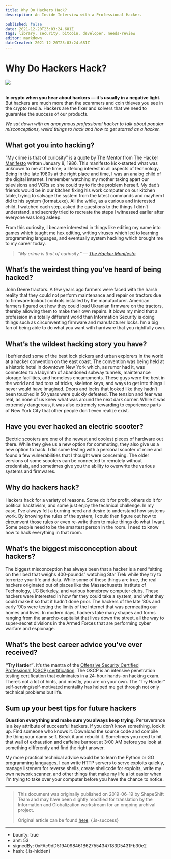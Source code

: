 ```yaml
---
title: Why Do Hackers Hack?
description: An Inside Interview with a Professional Hacker.

published: false
date: 2021-12-20T23:03:24.681Z
tags: library, security, bitcoin, developer, needs-review
editor: markdown
dateCreated: 2021-12-20T23:03:24.681Z
---
```


# Why Do Hackers Hack?

![](https://assets.website-files.com/5e9a09610b7dce71f87f7f17/5e9fddb174f1eb7a88dcba7d_1_rrx5c0turKwrchWTZbWX9w.jpeg)

**<br/>In crypto when you hear about hackers — it’s usually in a negative light.** But hackers are much more than the scammers and coin thieves you see in the crypto media. Hackers are the fixer and solvers that we need to guarantee the success of our products.

*We sat down with an anonymous professional hacker to talk about popular misconceptions, weird things to hack and how to get started as a hacker.*

## What got you into hacking?

“My crime is that of curiosity” is a quote by The Mentor from [The Hacker Manifesto](http://phrack.org/issues/7/3.html) written January 8, 1986. This manifesto kick-started what was unknown to me at the time; a lifelong interest in all aspects of technology. Being in the late 1980s at the right place and time, I was an analog child of the digital internet. I remember watching my mother taking apart our televisions and VCRs so she could try to fix the problem herself. My dad’s friends would be in our kitchen fixing his work computer on our kitchen table, trying to salvage the system from the latest commands and mayhem I did to his system (format.exe). All the while, as a curious and interested child, I watched each step, asked the questions to the things I didn’t understand, and secretly tried to recreate the steps I witnessed earlier after everyone was long asleep.

From this curiosity, I became interested in things like editing my name into games which taught me hex editing, writing viruses which led to learning programming languages, and eventually system hacking which brought me to my career today.

> *“My crime is that of curiosity.” —* [*The Hacker Manifesto*](http://phrack.org/issues/7/3.html)

## What’s the weirdest thing you’ve heard of being hacked?

John Deere tractors. A few years ago farmers were faced with the harsh reality that they could not perform maintenance and repair on tractors due to firmware lockout controls installed by the manufacturer. American farmers figured out how they could load Ukranian firmware on the tractors, thereby allowing them to make their own repairs. It blows my mind that a profession in a totally different world than Information Security is doing things such as circumventing firmware and manufacturer locks. I’m a big fan of being able to do what you want with hardware that you rightfully own.

## What’s the wildest hacking story you have?

I befriended some of the best lock pickers and urban explorers in the world at a hacker convention on the east coast. The convention was being held at a historic hotel in downtown New York which, as rumor had it, was connected to a labyrinth of abandoned subway tunnels, maintenance storage facilities, and homeless encampments. These guys were the best in the world and had tons of tricks, skeleton keys, and ways to get into things I never would have imagined. Doors and locks that looked like they hadn’t been touched in 50 years were quickly defeated. The tension and fear was real, as none of us knew what was around the next dark corner. While it was extremely dangerous, it was also extremely rewarding to experience parts of New York City that other people don’t even realize exist.

## Have you ever hacked an electric scooter?

Electric scooters are one of the newest and coolest pieces of hardware out there. While they give us a new option for commuting, they also give us a new option to hack. I did some testing with a personal scooter of mine and found a few vulnerabilities that I thought were concerning. The older versions of some scooters can be connected to remotely without credentials, and sometimes give you the ability to overwrite the various systems and firmwares.

## Why do hackers hack?

Hackers hack for a variety of reasons. Some do it for profit, others do it for political hacktivism, and some just enjoy the technical challenge. In my case, I’ve always felt a burning need and desire to understand how systems work. By knowing the rules of the system, I could then figure out how to circumvent those rules or even re-write them to make things do what I want. Some people need to be the smartest person in the room. I need to know how to hack everything in that room.

## What’s the biggest misconception about hackers?

The biggest misconception has always been that a hacker is a nerd “sitting on their bed that weighs 400-pounds” watching Star Trek while they try to terrorize your life and data. While some of these things are true, the real hackers originated out of places like the Massachusetts Institute of Technology, UC Berkeley, and various homebrew computer clubs. These hackers were interested in how far they could take a system, and what they could make it so that it hadn’t done prior. The hackers of the late ’80s and early ’90s were testing the limits of the Internet that was permeating our homes and lives. In modern days, hackers take many shapes and forms ranging from the anarcho-capitalist that lives down the street, all the way to super-secret divisions in the Armed Forces that are performing cyber warfare and espionage.

## What’s the best career advice you’ve ever received?

**“Try Harder”**. It’s the mantra of the [Offensive Security Certified Professional (OSCP) certification](https://www.offensive-security.com/information-security-certifications/oscp-offensive-security-certified-professional/). The OSCP is an intensive penetration testing certification that culminates in a 24-hour hands-on hacking exam. There’s not a lot of hints, and mostly, you are on your own. The “Try Harder” self-serving/self-motivated mentality has helped me get through not only technical problems but life.

## Sum up your best tips for future hackers

**Question everything and make sure you always keep trying**. Perseverance is a key attribute of successful hackers. If you don’t know something, look it up. Find someone who knows it. Download the source code and compile the thing your damn self. Break it and rebuild it. Sometimes you need to hit that wall of exhaustion and caffeine burnout at 3:00 AM before you look at something differently and find the right answer.

My more practical technical advice would be to learn the Python or GO programming languages. I can write HTTP servers to serve exploits quickly, manage listeners for reverse shells, create shellcode for exploits, write my own network scanner, and other things that make my life a lot easier when I’m trying to take over your computer before you have the chance to notice.<br/>

---

> This document was originally published on 2019-06-19 by ShapeShift Team and may have been slightly modified for translation by the Information and Globalization workstream for an ongoing archival project.
>
> Original article can be found [here](https://shapeshift.com/library/why-do-hackers-hack).
{.is-success}

---

- bounty: true
- amt: 53
- signedBy: 0xFAc9dD5194098461B627554347f83D5431Fb30e2
- hash: 
{.is-hidden}